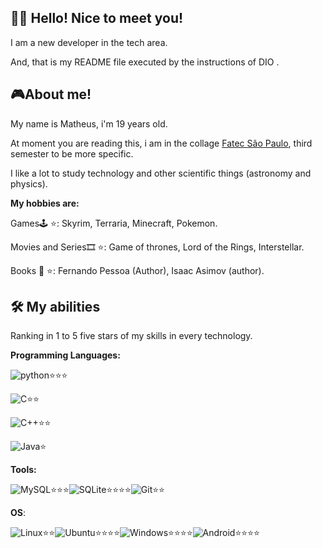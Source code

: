 
## 👨‍💻 Hello! Nice to meet you!
I am a new developer in the tech area. 

And, that is my README file executed by the instructions of DIO .

## 🎮About me!

My name is Matheus, i'm 19 years old.

At moment you are reading this, i am in the collage [Fatec São Paulo](https://www.fatecsp.br/), third semester to be more specific.

I like a lot to study technology and other scientific things (astronomy and physics).

**My hobbies are:**

Games🕹 ⭐: Skyrim, Terraria, Minecraft, Pokemon. 

Movies and Series🎞 ⭐: Game of thrones, Lord of the Rings, Interstellar.

Books 📕 ⭐: Fernando Pessoa (Author), Isaac Asimov (author).






## 🛠 My abilities
Ranking in 1 to 5 five stars of my skills in every technology.


**Programming Languages:**

![python](https://img.shields.io/badge/python-3670A0?style=for-the-badge&logo=python&logoColor=ffdd54)⭐⭐⭐

![C](https://img.shields.io/badge/C-00599C?style=for-the-badge&logo=c&logoColor=white)⭐⭐

![C++](https://img.shields.io/badge/C%2B%2B-00599C?style=for-the-badge&logo=c%2B%2B&logoColor=white)⭐⭐

![Java](https://img.shields.io/badge/java-%23ED8B00.svg?style=for-the-badge&logo=openjdk&logoColor=white)⭐

**Tools:** 

![MySQL](https://img.shields.io/badge/MySQL-00000F?style=for-the-badge&logo=mysql&logoColor=white)⭐⭐⭐![SQLite](https://img.shields.io/badge/SQLite-000?style=for-the-badge&logo=sqlite&logoColor=07405E)⭐⭐⭐⭐![Git](https://img.shields.io/badge/GIT-E44C30?style=for-the-badge&logo=git&logoColor=white)⭐⭐


**OS**:

![Linux](https://img.shields.io/badge/Linux-000?style=for-the-badge&logo=linux&logoColor=FCC624)⭐⭐![Ubuntu](https://img.shields.io/badge/Ubuntu-35495E?style=for-the-badge&logo=ubuntu&logoColor=2CA5E0)⭐⭐⭐⭐![Windows](https://img.shields.io/badge/Windows-000?style=for-the-badge&logo=windows&logoColor=2CA5E0)⭐⭐⭐⭐![Android](https://img.shields.io/badge/Android-3DDC84?style=for-the-badge&logo=android&logoColor=white)⭐⭐⭐⭐

